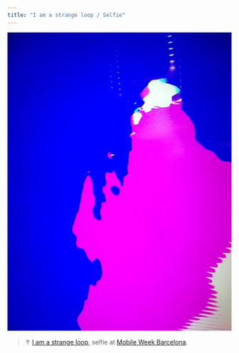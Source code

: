 ```yaml
---
title: "I am a strange loop / Selfie"
---
```

![](../assets/202104150322.jpg)

>↑ [I am a strange loop](202104150159), selfie at [Mobile Week Barcelona](202104150133).